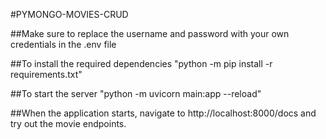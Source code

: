#PYMONGO-MOVIES-CRUD

##Make sure to replace the username and password with your own credentials in the .env file

##To install the required dependencies "python -m pip install -r requirements.txt"

##To start the server "python -m uvicorn main:app --reload"

##When the application starts, navigate to http://localhost:8000/docs and try out the movie endpoints.
